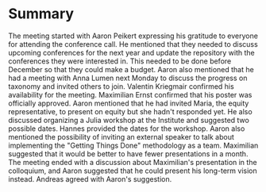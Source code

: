 # Summary

The meeting started with Aaron Peikert expressing his gratitude to everyone for attending the conference call. He mentioned that they needed to discuss upcoming conferences for the next year and update the repository with the conferences they were interested in. This needed to be done before December so that they could make a budget. Aaron also mentioned that he had a meeting with Anna Lumen next Monday to discuss the progress on taxonomy and invited others to join. Valentin Kriegmair confirmed his availability for the meeting. Maximilian Ernst confirmed that his poster was officially approved. Aaron mentioned that he had invited Maria, the equity representative, to present on equity but she hadn't responded yet. He also discussed organizing a Julia workshop at the Institute and suggested two possible dates. Hannes provided the dates for the workshop. Aaron also mentioned the possibility of inviting an external speaker to talk about implementing the "Getting Things Done" methodology as a team. Maximilian suggested that it would be better to have fewer presentations in a month. The meeting ended with a discussion about Maximilian's presentation in the colloquium, and Aaron suggested that he could present his long-term vision instead. Andreas agreed with Aaron's suggestion.
